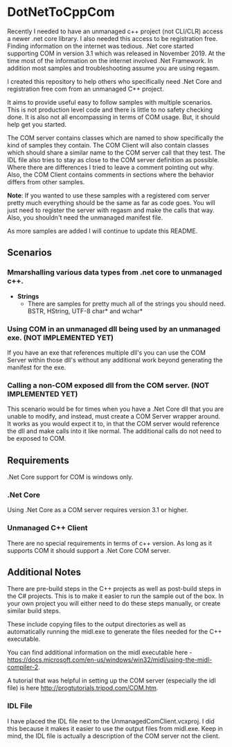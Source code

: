 # DotNetToCppCom

Recently I needed to have an unmanaged c++ project (not CLI/CLR) access a newer .net core library. I also needed this access to be registration free. Finding information on the internet was tedious. .Net core started supporting COM in version 3.1 which was released in November 2019. At the time most of the information on the internet involved .Net Framework. In addition most samples and troubleshooting assume you are using regasm. 

I created this repository to help others who specifically need .Net Core and registration free com from an unmanaged C++ project.

It aims to provide useful easy to follow samples with multiple scenarios. This is not production level code and there is little to no safety checking done. It is also not all encompassing in terms of COM usage. But, it should help get you started.

The COM server contains classes which are named to show specifically the kind of samples they contain. The COM Client will also contain classes which should share a similar name to the COM server call that they test. The IDL file also tries to stay as close to the COM server definition as possible. Where there are differences I tried to leave a comment pointing out why. Also, the COM Client contains comments in sections where the behavior differs from other samples.

**Note**: If you wanted to use these samples with a registered com server pretty much everything should be the same as far as code goes. You will just need to register the server with regasm and make the calls that way. Also, you shouldn't need the unmanaged manifest file.

As more samples are added I will continue to update this README.

## Scenarios

### Mmarshalling various data types from .net core to unmanaged c++.
* **Strings**
	*  There are samples for pretty much all of the strings you should need. BSTR, HString, UTF-8 char* and wchar* 

### Using COM in an unmanaged dll being used by an unmanaged exe. (NOT IMPLEMENTED YET)
If you have an exe that references multiple dll's you can use the COM Server within those dll's without any additional work beyond generating the manifest for the exe.

### Calling a non-COM exposed dll from the COM server. (NOT IMPLEMENTED YET)
This scenario would be for times when you have a .Net Core dll that you are unable to modify, and instead, must create a COM Server wrapper around. It works as you would expect it to, in that the COM server would reference the dll and make calls into it like normal. The additional calls do not need to be exposed to COM.


## Requirements
.Net Core support for COM is windows only.


### .Net Core
Using .Net Core as a COM server requires version 3.1 or higher.


### Unmanaged C++ Client
There are no special requirements in terms of c++ version. As long as it supports COM it should support a .Net Core COM server.

## Additional Notes

There are pre-build steps in the C++ projects as well as post-build steps in the C# projects. This is to make it easier to run the sample out of the box. In your own project you will either need to do these steps manually, or create similar build steps.

These include copying files to the output directories as well as automatically running the midl.exe to generate the files needed for the C++ executable.

You can find additional information on the midl executable here - https://docs.microsoft.com/en-us/windows/win32/midl/using-the-midl-compiler-2. 

A tutorial that was helpful in setting up the COM server (especially the idl file) is here http://progtutorials.tripod.com/COM.htm.

### IDL File

I have placed the IDL file next to the UnmanagedComClient.vcxproj. I did this because it makes it easier to use the output files from midl.exe. Keep in mind, the IDL file is actually a description of the COM server not the client.
